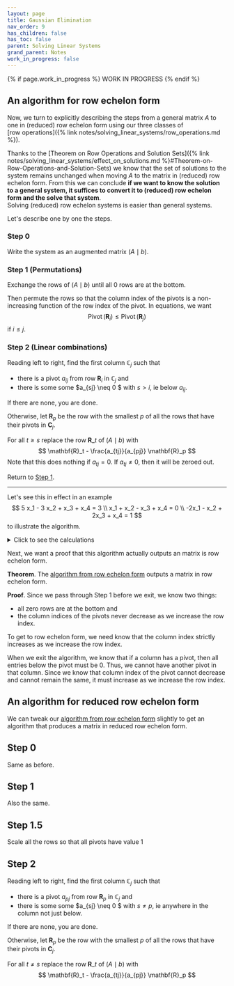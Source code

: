 ```yaml
---
layout: page
title: Gaussian Elimination
nav_order: 9
has_children: false
has_toc: false
parent: Solving Linear Systems
grand_parent: Notes
work_in_progress: false 
---
```


{% if page.work_in_progress %}
    WORK IN PROGRESS
{% endif %}

## An algorithm for row echelon form

Now, we turn to explicitly describing the steps from a general matrix $A$ 
to one in (reduced) row echelon form using our three classes of  
[row operations]({% link notes/solving_linear_systems/row_operations.md %}). 

Thanks to the 
[Theorem on Row Operations and Solution Sets]({% link notes/solving_linear_systems/effect_on_solutions.md %}#Theorem-on-Row-Operations-and-Solution-Sets) 
we know that the set of solutions to the system remains unchanged when moving 
$A$ to the matrix in (reduced) row echelon form. From this we can conclude 
**if we want to know the solution to a general system, it suffices to convert it 
to (reduced) row echelon form and the solve that system**.  
Solving (reduced) row echelon systems is easier than general systems. 

Let's describe one by one the steps.

### Step 0

Write the system as an augmented matrix $(A \mid b)$.

### Step 1 (Permutations)

Exchange the rows of $(A \mid b)$ until all $0$ rows are at the bottom.

Then permute the rows so that the column index of the pivots is a non-increasing 
function of the row index of the pivot. In equations, we want 
$$
    \operatorname{Pivot}(\mathbf{R}_i) \leq \operatorname{Pivot}(\mathbf{R}_j)
$$
if $i \leq j$. 

### Step 2 (Linear combinations)

Reading left to right, find the first column $\mathbb{C}_j$ such that 
- there is a pivot $a_{ij}$ from row $\mathbf{R}_i$ in $\mathbb{C}_j$ and 
- there is some some $a_{sj} \neq 0 $ with $s > i$, ie below $a_{ij}$.

If there are none, you are done. 

Otherwise, let $\mathbf{R}_p$ be the row with the smallest $p$ of all the rows 
that have their pivots in $\mathbf{C}_j$. 

For all $t \geq s$ replace the row $\mathbf{R}\_t$ of $(A \mid b)$ with 
$$
    \mathbf{R}_t - \frac{a_{tj}}{a_{pj}} \mathbf{R}_p
$$
Note that this does nothing if $a_{tj} = 0$. If $a_{tj} \neq 0$, then it will 
be zeroed out. 

Return to [Step 1](#Step-1). 

-----

Let's see this in effect in an example 
$$
    5 x_1 - 3 x_2 + x_3 + x_4 = 3 \\
    x_1 + x_2 - x_3 + x_4 = 0 \\
    -2x_1 - x_2 + 2x_3 + x_4 = 1
$$
to illustrate the algorithm. 

<details>
	<summary>Click to see the calculations</summary>

We do Step 0 first 
$$
    (A \mid b) = 
    \begin{pmatrix} 
        5 & -3 & 1 & 1 &\bigg| & 3 \\
        1 & 1 & -1 & 1 &\bigg| & 0 \\
        -2 & -1 & 2 & 1 &\bigg| & 1 \\
    \end{pmatrix} 
$$

For Step 1, we have no zero rows and the pivots of all the rows are in the 
first column so we don't need to exchange rows. 

Our first column with a pivot and nonzero entries below the pivot is 
$a_{1,1} = 5$ and both $a_{1,2}$ and $a_{1,3}$ are nonzero. So we subtract 
$$
    \begin{pmatrix} 
        1 & 1 & -1 & 1 &\bigg| & 0 
    \end{pmatrix} - \frac{1}{5} 
    \begin{pmatrix} 
        5 & -3 & 1 & 1 &\bigg| & 3 \\ 
    \end{pmatrix} = 
    \begin{pmatrix} 
        0 & 8/5 & -6/5 & 4/5 &\bigg| & -3/5 
    \end{pmatrix}
$$
and 
$$
    \begin{pmatrix} 
        -2 & -1 & 2 & 1 &\bigg| & 1
    \end{pmatrix} + \frac{2}{5} 
    \begin{pmatrix} 
        5 & -3 & 1 & 1 &\bigg| & 3 \\ 
    \end{pmatrix} = 
    \begin{pmatrix} 
        0 & -11/5 & 12/5 & 7/5 &\bigg| & 11/5 
    \end{pmatrix}
$$

Our new augmented matrix is 
$$
    (A \mid b) = 
    \begin{pmatrix} 
        5 & -3 & 1 & 1 &\bigg| & 3 \\
        0 & 8/5 & -6/5 & 4/5 &\bigg| & -3/5 \\
        0 & -11/5 & 12/5 & 7/5 &\bigg| & 11/5 \\
    \end{pmatrix} 
$$

We return to Step 1 with our new $(A \mid b)$. Again 
there are no zero rows and the column indices of the pivots never 
jump up as we read down the rows. So we move to Step 2. 

Now the first column with a pivot and a nonzero entry below that pivot 
is the second one. The pivot is $a_{2,2} = 8/5$ and the only nonzero 
entry below it is $a_{2,3} = -11/5$. We replace the third row with 
$$
    \begin{pmatrix} 
        0 & -11/5 & 12/5 & 7/5 &\bigg| & 11/5
    \end{pmatrix} + \frac{11}{8} 
    \begin{pmatrix} 
        0 & 8/5 & -6/5 & 4/5 &\bigg| & -3/5 \\ 
    \end{pmatrix} = 
    \begin{pmatrix} 
        0 & 0 & 33/40 & 5/2 &\bigg| & 11/5
    \end{pmatrix}
$$

Our new augmented matrix is 
$$
    (A \mid b) = 
    \begin{pmatrix}
        5 & -3 & 1 & 1 &\bigg| & 3 \\
        0 & 8/5 & -6/5 & 4/5 &\bigg| & -3/5 \\
        0 & 0 & 33/40 & 5/2 &\bigg| & 11/5
    \end{pmatrix} 
$$
The pivots are now strictly increasing in the column index as we 
read down the rows and there are still no nonzero columns so nothing needs to 
be permuted. 

For Step 2, we see that all pivots have $0$ below them so we are done.

</details>

Next, we want a proof that this algorithm actually outputs an matrix is row 
echelon form.

**Theorem**. The [algorithm from row echelon form](#An-algorithm-for-row-echelon-form) 
outputs a matrix in row echelon form. 

**Proof**. Since we pass through Step 1 before we exit, we know two things:
- all zero rows are at the bottom and 
- the column indices of the pivots never decrease as we increase the row index. 

To get to row echelon form, we need know that the column index strictly increases 
as we increase the row index. 

When we exit the algorithm, we know that if a column has a pivot, then all entries 
below the pivot must be $0$. Thus, we cannot have another pivot in that column. Since 
we know that column index of the pivot cannot decrease and cannot remain the same, 
it must increase as we increase the row index. 

## An algorithm for reduced row echelon form

We can tweak our [algorithm from row echelon form](#An-algorithm-for-row-echelon-form) 
slightly to get an algorithm that produces a matrix in reduced row echelon form. 

## Step 0 

Same as before.

## Step 1

Also the same.

## Step 1.5 

Scale all the rows so that all pivots have value $1$

## Step 2

Reading left to right, find the first column $\mathbb{C}_j$ such that 
- there is a pivot $a_{pj}$ from row $\mathbf{R}_p$ in $\mathbb{C}_j$ and 
- there is some some $a_{sj} \neq 0 $ with $s \neq p$, ie anywhere in the column 
not just below.

If there are none, you are done. 

Otherwise, let $\mathbf{R}_p$ be the row with the smallest $p$ of all the rows 
that have their pivots in $\mathbf{C}_j$. 

For all $t \neq s$ replace the row $\mathbf{R}\_t$ of $(A \mid b)$ with 
$$
    \mathbf{R}_t - \frac{a_{tj}}{a_{pj}} \mathbf{R}_p
$$



